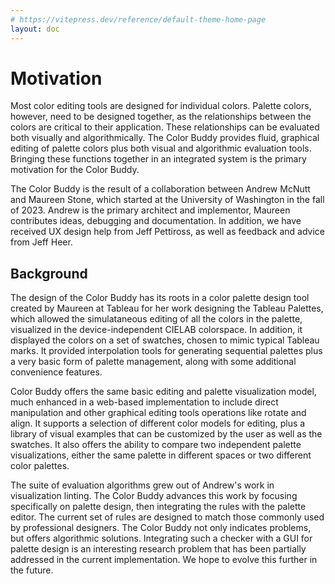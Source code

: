 ```yaml
---
# https://vitepress.dev/reference/default-theme-home-page
layout: doc
---
```


# Motivation

Most color editing tools are designed for individual colors. Palette colors, however, need to be designed together, as the relationships between the colors are critical to their application. These relationships can be evaluated both visually and algorithmically. The Color Buddy provides fluid, graphical editing of palette colors plus both visual and algorithmic evaluation tools. Bringing these functions together in an integrated system is the primary motivation for the Color Buddy.

The Color Buddy is the result of a collaboration between Andrew McNutt and Maureen Stone, which started at the University of Washington in the fall of 2023. Andrew is the primary architect and implementor, Maureen contributes ideas, debugging and documentation. In addition, we have received UX design help from Jeff Pettiross, as well as feedback and advice from Jeff Heer.
## Background
The design of the Color Buddy has its roots in a color palette design tool created by Maureen at Tableau for her work designing the Tableau Palettes, which allowed the simulataneous editing of all the colors in the palette, visualized in the device-independent CIELAB colorspace. In addition, it displayed the colors on a set of swatches, chosen to mimic typical Tableau marks. It provided interpolation tools for generating sequential palettes plus a very basic form of palette management, along with some additional convenience features. 

Color Buddy offers the same basic editing and palette visualization model, much enhanced in a web-based implementation to include direct manipulation and other graphical editing tools operations like rotate and align. It supports a selection of different color models for editing, plus a library of visual examples that can be customized by the user as well as the swatches. It also offers the ability to compare two independent palette visualizations, either the same palette in different spaces or two different color palettes. 

The suite of evaluation algorithms grew out of Andrew's work in visualization linting. The Color Buddy advances this work by focusing specifically on palette design, then integrating the rules with the palette editor.  The current set of rules are designed to match those commonly used by professional designers. The Color Buddy not only indicates problems, but offers algorithmic solutions. Integrating such a checker with a GUI for palette design is an interesting research problem that has been partially addressed in the current implementation. We hope to evolve this further in the future.

